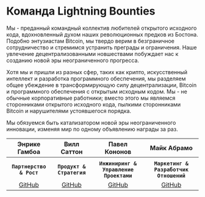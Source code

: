 # Команда Lightning Bounties

Мы - преданный командный коллектив любителей открытого исходного кода, вдохновленный духом наших революционных предков из Бостона. Подобно энтузиастам Bitcoin, мы твердо верим в безграничное сотрудничество и стремимся устранить преграды и ограничения. Наше увлечение децентрализованными новшествами побуждает нас к созданию новой эры неограниченного прогресса.

Хотя мы и пришли из разных сфер, таких как крипто, искусственный интеллект и разработка программного обеспечения, мы разделяем общее убеждение в трансформирующую силу децентрализации, Bitcoin и программного обеспечения с открытым исходным кодом. Мы - не обычные корпоративные работники; вместо этого мы являемся сторонниками открытого исходного кода, пылкими сторонниками Bitcoin и нарушителями устоявшегося порядка.

Мы обязуемся быть катализатором новой эры неограниченного инновации, изменяя мир по одному объявлению награды за раз.

<table data-full-width="true"><thead><tr><th align="center">Энрике Гамбоа</th><th align="center">Вилл Саттон</th><th align="center">Павел Кононов</th><th align="center">Майк Абрамо</th></tr></thead><tbody><tr><td align="center"></td><td align="center"></td><td align="center"></td><td align="center"></td></tr><tr><td align="center"><strong><code>Партнерство &#x26; Рост</code></strong></td><td align="center"><strong><code>Продукт &#x26; Стратегия</code></strong></td><td align="center"><strong><code>Инжиниринг &#x26; Управление Проектами</code></strong></td><td align="center"><strong><code>Маркетинг &#x26; Разработчик Отношений</code></strong></td></tr><tr><td align="center"><a href="https://github.com/jegamboafuentes">GitHub</a></td><td align="center"><a href="https://github.com/sutt">GitHub</a></td><td align="center"><a href="https://github.com/super-jaba">GitHub</a></td><td align="center"><a href="https://github.com/SonnyMonroe">GitHub</a></td></tr></tbody></table>
